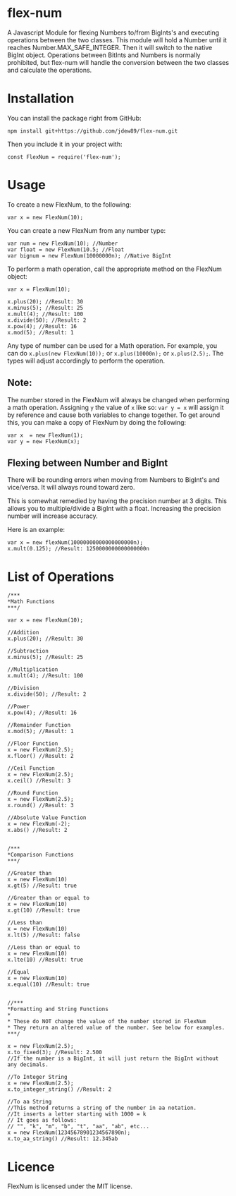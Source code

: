 # flex-num
A Javascript Module for flexing Numbers to/from BigInts's and executing operations between the two classes. This module will hold a Number until it reaches Number.MAX_SAFE_INTEGER. Then it will switch to the native BigInt object. Operations between BitInts and Numbers is normally prohibited, but flex-num will handle the conversion between the two classes and calculate the operations. 


# Installation
You can install the package right from GitHub:
```
npm install git+https://github.com/jdew89/flex-num.git
```
Then you include it in your project with:

```
const FlexNum = require('flex-num');
```

# Usage
To create a new FlexNum, to the following:

```
var x = new FlexNum(10);
```

You can create a new FlexNum from any number type:

```
var num = new FlexNum(10); //Number
var float = new FlexNum(10.5; //Float
var bignum = new FlexNum(10000000n); //Native BigInt
```

To perform a math operation, call the appropriate method on the FlexNum object:

```
var x = FlexNum(10);

x.plus(20); //Result: 30
x.minus(5); //Result: 25
x.mult(4); //Result: 100
x.divide(50); //Result: 2
x.pow(4); //Result: 16
x.mod(5); //Result: 1
```

Any type of number can be used for a Math operation. For example, you can do `x.plus(new FlexNum(10));` or `x.plus(10000n);` or `x.plus(2.5);`. The types will adjust accordingly to perform the operation.

## Note:

The number stored in the FlexNum will always be changed when performing a math operation. Assigning `y` the value of `x` like so: `var y = x` will assign it by reference and cause both variables to change together. To get around this, you can make a copy of FlexNum by doing the following:

```
var x  = new FlexNum(1);
var y = new FlexNum(x);
```

## Flexing between Number and BigInt

There will be rounding errors when moving from Numbers to BigInt's and vice/versa. It will always round toward zero.

This is somewhat remedied by having the precision number at 3 digits. This allows you to multiple/divide a BigInt with a float. Increasing the precision number will increase accuracy.

Here is an example:
```
var x = new flexNum(10000000000000000000n);
x.mult(0.125); //Result: 1250000000000000000n
```

# List of Operations

```
/***
*Math Functions
***/

var x = new FlexNum(10);

//Addition
x.plus(20); //Result: 30

//Subtraction
x.minus(5); //Result: 25

//Multiplication
x.mult(4); //Result: 100

//Division
x.divide(50); //Result: 2

//Power
x.pow(4); //Result: 16

//Remainder Function
x.mod(5); //Result: 1

//Floor Function
x = new FlexNum(2.5);
x.floor() //Result: 2

//Ceil Function
x = new FlexNum(2.5);
x.ceil() //Result: 3

//Round Function
x = new FlexNum(2.5);
x.round() //Result: 3

//Absolute Value Function
x = new FlexNum(-2);
x.abs() //Result: 2


/***
*Comparison Functions
***/

//Greater than
x = new FlexNum(10)
x.gt(5) //Result: true

//Greater than or equal to
x = new FlexNum(10)
x.gt(10) //Result: true

//Less than
x = new FlexNum(10)
x.lt(5) //Result: false

//Less than or equal to
x = new FlexNum(10)
x.lte(10) //Result: true

//Equal
x = new FlexNum(10)
x.equal(10) //Result: true


//***
*Formatting and String Functions
*
* These do NOT change the value of the number stored in FlexNum
* They return an altered value of the number. See below for examples.
***/

x = new FlexNum(2.5);
x.to_fixed(3); //Result: 2.500
//If the number is a BigInt, it will just return the BigInt without any decimals.

//To Integer String
x = new FlexNum(2.5);
x.to_integer_string() //Result: 2

//To aa String
//This method returns a string of the number in aa notation.
//It inserts a letter starting with 1000 = k
// It goes as follows:
// "", "k", "m", "b", "t", "aa", "ab", etc...
x = new FlexNum(12345678901234567890n);
x.to_aa_string() //Result: 12.345ab
```

# Licence
FlexNum is licensed under the MIT license.

